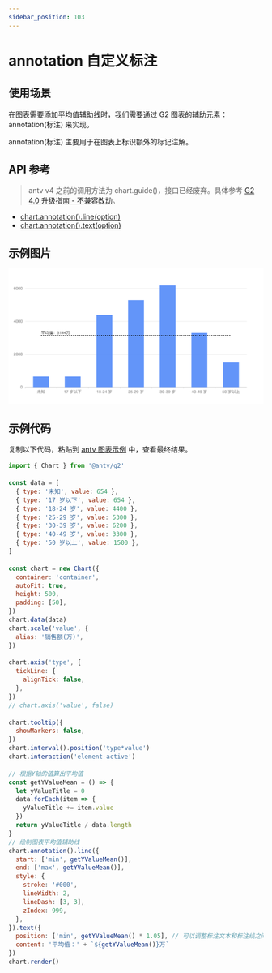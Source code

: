 ```yaml
---
sidebar_position: 103
---
```


# annotation 自定义标注

## 使用场景

在图表需要添加平均值辅助线时，我们需要通过 G2 图表的辅助元素：annotation(标注) 来实现。

annotation(标注) 主要用于在图表上标识额外的标记注解。

## API 参考

> antv v4 之前的调用方法为 chart.guide()，接口已经废弃。具体参考 [G2 4.0 升级指南 - 不兼容改动](https://g2.antv.vision/en/docs/manual/upgrade#不兼容改动)。

- [chart.annotation().line(option)](https://g2.antv.vision/zh/docs/api/general/annotation#chartannotationlineoption)
- [chart.annotation().text(option)](https://g2.antv.vision/zh/docs/api/general/annotation#chartannotationtextoption)

## 示例图片

![](/img/articles/annotation/img_1.png)

## 示例代码

复制以下代码，粘贴到 [antv 图表示例](https://g2.antv.vision/zh/examples/case/column#column2) 中，查看最终结果。

```javascript
import { Chart } from '@antv/g2'

const data = [
  { type: '未知', value: 654 },
  { type: '17 岁以下', value: 654 },
  { type: '18-24 岁', value: 4400 },
  { type: '25-29 岁', value: 5300 },
  { type: '30-39 岁', value: 6200 },
  { type: '40-49 岁', value: 3300 },
  { type: '50 岁以上', value: 1500 },
]

const chart = new Chart({
  container: 'container',
  autoFit: true,
  height: 500,
  padding: [50],
})
chart.data(data)
chart.scale('value', {
  alias: '销售额(万)',
})

chart.axis('type', {
  tickLine: {
    alignTick: false,
  },
})
// chart.axis('value', false)

chart.tooltip({
  showMarkers: false,
})
chart.interval().position('type*value')
chart.interaction('element-active')

// 根据Y轴的值算出平均值
const getYValueMean = () => {
  let yValueTitle = 0
  data.forEach(item => {
    yValueTitle += item.value
  })
  return yValueTitle / data.length
}
// 绘制图表平均值辅助线
chart.annotation().line({
  start: ['min', getYValueMean()],
  end: ['max', getYValueMean()],
  style: {
    stroke: '#000',
    lineWidth: 2,
    lineDash: [3, 3],
    zIndex: 999,
  },
}).text({
  position: ['min', getYValueMean() * 1.05], // 可以调整标注文本和标注线之间的高度比例。
  content: '平均值：' + `${getYValueMean()}万`
})
chart.render()
```
